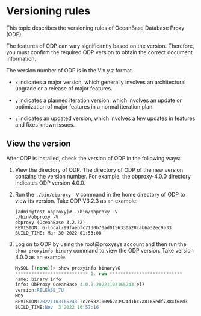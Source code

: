 # Versioning rules

This topic describes the versioning rules of OceanBase Database Proxy (ODP).

The features of ODP can vary significantly based on the version. Therefore, you must confirm the required ODP version to obtain the correct document information.

The version number of ODP is in the V.x.y.z format.

* `x` indicates a major version, which generally involves an architectural upgrade or a release of major features.

* `y` indicates a planned iteration version, which involves an update or optimization of major features in a normal iteration plan.

* `z` indicates an updated version, which involves a few updates in features and fixes known issues.

## View the version

After ODP is installed, check the version of ODP in the following ways:

1. View the directory of ODP. The directory of ODP of the new version contains the version number. For example, the obproxy-4.0.0 directory indicates ODP version 4.0.0.

2. Run the `./bin/obproxy -V` command in the home directory of ODP to view its version. Take ODP V3.2.3 as an example:

   ```shell
   [admin@test obproxy]# ./bin/obproxy -V
   ./bin/obproxy -V
   obproxy (OceanBase 3.2.32)
   REVISION: 6-local-99faebfc7130b70ad0f56330a28cab6a32ec9a33
   BUILD_TIME: Mar 30 2022 01:53:08
   ```

3. Log on to ODP by using the root@proxysys account and then run the `show proxyinfo binary` command to view the ODP version. Take version 4.0.0 as an example.

   ```sql
   MySQL [(none)]> show proxyinfo binary\G
   *************************** 1. row ***************************
   name: binary info
   info: ObProxy-OceanBase 4.0.0-20221103165243.el7
   version:RELEASE_7U
   MD5
   REVISION:20221103165243-7c7e5821009b2d3924d1bc7a8165edf7384f6ed3
   BUILD_TIME:Nov  3 2022 16:57:16
   ```
